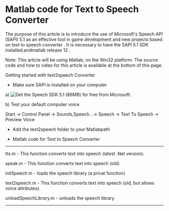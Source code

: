# Matlab code for Text to Speech Converter

The purpose of this article is to introduce the use of Microsoft's Speech API (SAPI) 5.1 as an effective tool in game development and new projects based on text to speech converter . It is necessary to have the SAPI 5.1 SDK installed.andmatlab release 12 .

Note: This article will be using Matlab, on the Win32 platform. The source code and how to video for this article is available at the bottom of this page.


Getting started with text2speech Converter

* Make sure SAPI is installed on your computer

a) ![Get the Speech SDK 5.1 (86MB) for free from Microsoft:](http://www.microsoft.com/downloads/details.aspx?FamilyId=5E86EC97-40A7-453F-B0EE-6583171B4530&displaylang=en)

b) Test your default computer voice

   Start -> Control Panel -> Sounds,Speech...-> Speech -> Text To Speech -> Preview Voice
   
* Add the text2speech folder to your Matlabpath

* Matlab code for Text to Speech Converter
------------------------------------------

tts.m - This function converts text into speech (latest .Net version).

speak.m - This function converts text into speech (old).

initSpeech.m - loads the speech library (a privat function)

text2speech.m - This function converts text into speech (old, but allows voice attributes).

unloadSpeechLibrary.m - unloads the speech library

------------------------------------------
